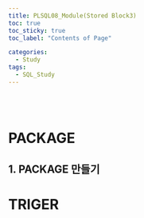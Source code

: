 ```yaml
---
title: PLSQL08_Module(Stored Block3)
toc: true
toc_sticky: true
toc_label: "Contents of Page"

categories:
  - Study
tags:
  - SQL_Study
---
```


<br><br>

# PACKAGE
## 1. PACKAGE 만들기

# TRIGER
